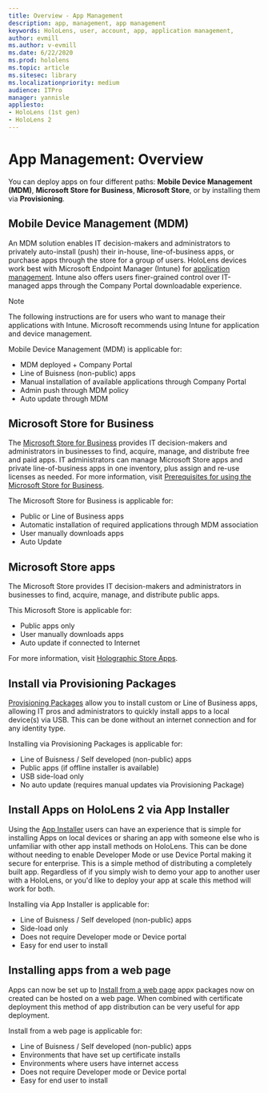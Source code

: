 ```yaml
---
title: Overview - App Management
description: app, management, app management
keywords: HoloLens, user, account, app, application management,
author: evmill
ms.author: v-evmill
ms.date: 6/22/2020
ms.prod: hololens
ms.topic: article 
ms.sitesec: library
ms.localizationpriority: medium
audience: ITPro
manager: yannisle
appliesto:
- HoloLens (1st gen)
- HoloLens 2
---
```


# App Management: Overview

You can deploy apps on four different paths: **Mobile Device Management (MDM)**, **Microsoft Store for Business**, **Microsoft Store**, or by installing them via **Provisioning**. 

## Mobile Device Management (MDM)

An MDM solution enables IT decision-makers and administrators to privately auto-install (push) their in-house, line-of-business apps, or purchase apps through the store for a group of users. HoloLens devices work best with Microsoft Endpoint Manager (Intune) for [application management](app-deploy-intune.md). Intune also offers users finer-grained control over IT-managed apps through the Company Portal downloadable experience.

> [!NOTE] 
> The following instructions are for users who want to manage their applications with Intune. Microsoft recommends using Intune for application and device management.
	
Mobile Device Management (MDM) is applicable for: 
* MDM deployed + Company Portal 
* Line of Buisness (non-public) apps
* Manual installation of available applications through Company Portal
* Admin push through MDM policy
* Auto update through MDM

## Microsoft Store for Business

The [Microsoft Store for Business](app-deploy-store-business.md) provides IT decision-makers and administrators in businesses to find, acquire, manage, and distribute free and paid apps. IT administrators can manage Microsoft Store apps and private line-of-business apps in one inventory, plus assign and re-use licenses as needed. For more information, visit [Prerequisites for using the Microsoft Store for Business](https://docs.microsoft.com/microsoft-store/prerequisites-microsoft-store-for-business).
	
The Microsoft Store for Business is applicable for: 
* Public or Line of Business apps
* Automatic installation of required applications through MDM association
* User manually downloads apps
* Auto Update

## Microsoft Store apps

The Microsoft Store provides IT decision-makers and administrators in businesses to find, acquire, manage, and distribute public apps.
	
This Microsoft Store is applicable for: 
* Public apps only
* User manually downloads apps
* Auto update if connected to Internet

For more information, visit [Holographic Store Apps](https://docs.microsoft.com/hololens/holographic-store-apps).

## Install via Provisioning Packages

[Provisioning Packages](app-deploy-provisioning-package.md) allow you to install custom or Line of Business apps, allowing IT pros and administrators to quickly install apps to a local device(s) via USB. This can be done without an internet connection and for any identity type.
	
Installing via Provisioning Packages is applicable for: 
* Line of Buisness / Self developed (non-public) apps
* Public apps (if offline installer is available)
* USB side-load only
* No auto update (requires manual updates via Provisioning Package)

## Install Apps on HoloLens 2 via App Installer
Using the [App Installer](app-deploy-app-installer.md) users can have an experience that is simple for installing Apps on local devices or sharing an app with someone else who is unfamiliar with other app install methods on HoloLens. This can be done without needing to enable Developer Mode or use Device Portal making it secure for enterprise. This is a simple method of distributing a completely built app. Regardless of if you simply wish to demo your app to another user with a HoloLens, or you'd like to deploy your app at scale this method will work for both.

Installing via App Installer is applicable for: 
* Line of Buisness / Self developed (non-public) apps
* Side-load only
* Does not require Developer mode or Device portal
* Easy for end user to install

## Installing apps from a web page
Apps can now be set up to [Install from a web page](app-deploy-web-installer.md) appx packages now on created can be hosted on a web page. When combined with certificate deployment this method of app distribution can be very useful for app deployment.

Install from a web page is applicable for: 
* Line of Buisness / Self developed (non-public) apps
* Environments that have set up certificate installs
* Environments where users have internet access
* Does not require Developer mode or Device portal
* Easy for end user to install
